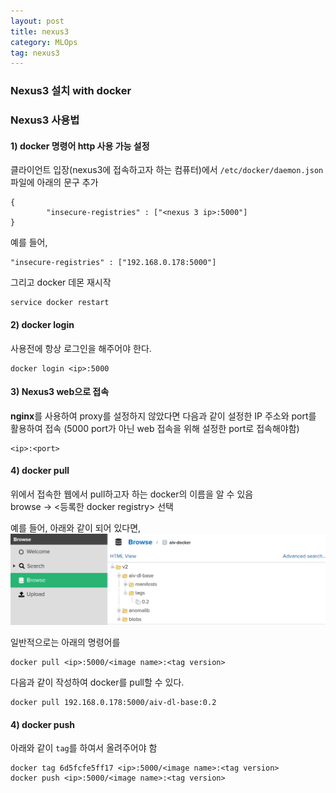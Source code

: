 ```yaml
---
layout: post
title: nexus3
category: MLOps
tag: nexus3 
---
```

### Nexus3 설치 with docker

### Nexus3 사용법

#### 1) docker 명령어 http 사용 가능 설정 
클라이언트 입장(nexus3에 접속하고자 하는 컴퓨터)에서 `/etc/docker/daemon.json` 파일에 아래의 문구 추가
```
{
        "insecure-registries" : ["<nexus 3 ip>:5000"]
}
```
예를 들어,
```
"insecure-registries" : ["192.168.0.178:5000"]
```

그리고 docker 데몬 재시작
```
service docker restart 
```

#### 2) docker login

사용전에 항상 로그인을 해주어야 한다. 
```
docker login <ip>:5000
```

#### 3) Nexus3 web으로 접속

**nginx**를 사용하여 proxy를 설정하지 않았다면 다음과 같이 설정한 IP 주소와 port를 활용하여 접속
(5000 port가 아닌 web 접속을 위해 설정한 port로 접속해야함)
```
<ip>:<port>
```

#### 4) docker pull

위에서 접속한 웹에서 pull하고자 하는 docker의 이름을 알 수 있음<br/>
browse -> <등록한 docker registry> 선택

예를 들어, 아래와 같이 되어 있다면, 
<img src="/assets/nexus3/nexus_1.png">

일반적으로는 아래의 명령어를
```
docker pull <ip>:5000/<image name>:<tag version>
```
다음과 같이 작성하여 docker를 pull할 수 있다.
```
docker pull 192.168.0.178:5000/aiv-dl-base:0.2
```

#### 4) docker push
아래와 같이 `tag`를 하여서 올려주어야 함
```
docker tag 6d5fcfe5ff17 <ip>:5000/<image name>:<tag version>
docker push <ip>:5000/<image name>:<tag version>
```

